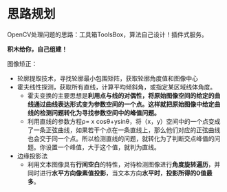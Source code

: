 # 思路规划

OpenCV处理问题的思路：工具箱ToolsBox，算法自己设计！插件式服务。

**积木给你，自己组建！**

图像矫正：

- 轮廓提取技术，寻找轮廓最小包围矩阵，获取轮廓角度值和图像中心
- 霍夫线性探测，获取所有直线，计算平均倾斜角，或指定某区域线体角度。
  - 霍夫变换的主要思想是**利用点与线的对偶性，将原始图像空间的给定的曲线通过曲线表达形式变为参数空间的一个点。这样就把原始图像中给定曲线的检测问题转化为寻找参数空间中的峰值问题。**
  - 利用直线的参数方程ρ= x cosθ+ysinθ，将（x，y）空间中的一个点变成了一条正弦曲线，如果若干个点在一条直线上，那么他们对应的正弦曲线也会交于同一个点。所以检测直线的问题，就转化为了判断交点峰值的问题。你设置一个峰值，大于这个值，就判为直线。
- 边缘投影法
  - 利用文本图像具有**行间空白**的特性，对待检测图像进行**角度旋转遍历**，并同时进行**水平方向像素值投影**，当文本方向**水平时**，**投影所得的0值最多**。